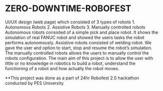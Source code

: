 # ZERO-DOWNTIME-ROBOFEST
UI/UX design (web page) which consisted of 3 types of robots 1. Autonomous Robots 2. Assistive Robots 3. Manually controlled robots
Autonomous robots consisted of a simple pick and place robot. It shows the simulation of real FANUC robot and showed the users tasks the robot performs autonomously. Assistive robots consisted of welding robot. We gave the user and option to start, stop and resume the robot’s simulation. The manually controlled robots allows the users to manually control the robots configuration.
The main aim of this project is to allow the user with little or no knowledge in robotics to build a robot, understand the functioning of a robot and how actually the robot moves.


**This project was done as a part of 24hr Robofest 2.0 hackathon conducted by PES University 
